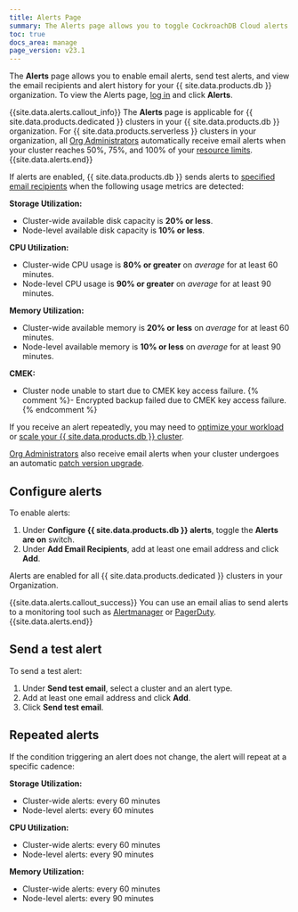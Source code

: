 ```yaml
---
title: Alerts Page
summary: The Alerts page allows you to toggle CockroachDB Cloud alerts and view alert history.
toc: true
docs_area: manage
page_version: v23.1
---
```


The **Alerts** page allows you to enable email alerts, send test alerts, and view the email recipients and alert history for your {{ site.data.products.db }} organization. To view the Alerts page, [log in](https://cockroachlabs.cloud/) and click **Alerts**.

{{site.data.alerts.callout_info}}
The **Alerts** page is applicable for {{ site.data.products.dedicated }} clusters in your {{ site.data.products.db }} organization. For {{ site.data.products.serverless }} clusters in your organization, all [Org Administrators](authorization.html#org-administrator-legacy) automatically receive email alerts when your cluster reaches 50%, 75%, and 100% of your [resource limits](../{{site.versions["stable"]}}/architecture/glossary.html#resource-limits).
{{site.data.alerts.end}}

If alerts are enabled, {{ site.data.products.db }} sends alerts to [specified email recipients](#configure-alerts) when the following usage metrics are detected:

**Storage Utilization:**

- Cluster-wide available disk capacity is **20% or less**.
- Node-level available disk capacity is **10% or less**.

**CPU Utilization:**

- Cluster-wide CPU usage is **80% or greater** on *average* for at least 60 minutes.
- Node-level CPU usage is **90% or greater** on *average* for at least 90 minutes.

**Memory Utilization:**

- Cluster-wide available memory is **20% or less** on *average* for at least 60 minutes.
- Node-level available memory is **10% or less** on *average* for at least 90 minutes.

**CMEK:**

- Cluster node unable to start due to CMEK key access failure.
{% comment %}- Encrypted backup failed due to CMEK key access failure.{% endcomment %}

If you receive an alert repeatedly, you may need to [optimize your workload](../stable/make-queries-fast.html) or [scale your {{ site.data.products.db }} cluster](cluster-management.html?filters=dedicated#add-or-remove-nodes-from-a-cluster).

[Org Administrators](authorization.html#org-administrator-legacy) also receive email alerts when your cluster undergoes an automatic [patch version upgrade](upgrade-policy.html#patch-version-upgrades).

## Configure alerts

To enable alerts:

1. Under **Configure {{ site.data.products.db }} alerts**, toggle the **Alerts are on** switch.
1. Under **Add Email Recipients**, add at least one email address and click **Add**.

Alerts are enabled for all {{ site.data.products.dedicated }} clusters in your Organization.

{{site.data.alerts.callout_success}}
You can use an email alias to send alerts to a monitoring tool such as [Alertmanager](https://prometheus.io/docs/alerting/latest/alertmanager/) or [PagerDuty](https://www.pagerduty.com/).
{{site.data.alerts.end}}

## Send a test alert

To send a test alert:

1. Under **Send test email**, select a cluster and an alert type.
1. Add at least one email address and click **Add**.
1. Click **Send test email**.

## Repeated alerts

If the condition triggering an alert does not change, the alert will repeat at a specific cadence:

**Storage Utilization:**

- Cluster-wide alerts: every 60 minutes
- Node-level alerts: every 60 minutes

**CPU Utilization:**

- Cluster-wide alerts: every 60 minutes
- Node-level alerts: every 90 minutes

**Memory Utilization:**

- Cluster-wide alerts: every 60 minutes
- Node-level alerts: every 90 minutes
